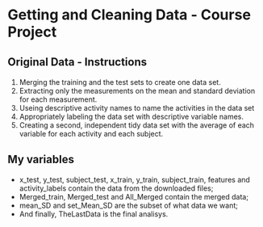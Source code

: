 # Getting and Cleaning Data - Course Project

## Original Data - Instructions
#### 
1. Merging the training and the test sets to create one data set.
2. Extracting only the measurements on the mean and standard deviation for each measurement.
3. Useing descriptive activity names to name the activities in the data set
4. Appropriately labeling the data set with descriptive variable names.
5. Creating a second, independent tidy data set with the average of each variable for each activity and each subject.

## My variables
####
* x_test, y_test, subject_test, x_train, y_train, subject_train, features and activity_labels contain the data from the downloaded files;
* Merged_train, Merged_test and All_Merged contain the merged data;
* mean_SD and set_Mean_SD are the subset of what data we want;
* And finally, TheLastData is the final analisys.